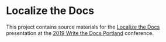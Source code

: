 # Localize the Docs

This project contains source materials for the [Localize the Docs](https://www.writethedocs.org/conf/portland/2019/speakers/#speaker-portland-2019-paul-wallace) presentation at the [2019 Write the Docs Portland](https://www.writethedocs.org/conf/portland/2019/) conference.
